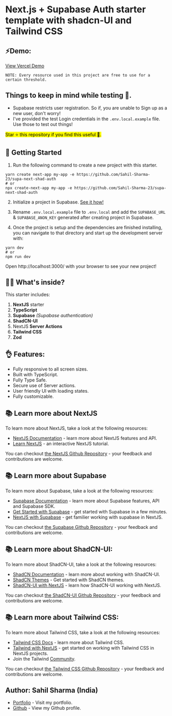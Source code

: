 # Next.js + Supabase Auth starter template with shadcn-UI and Tailwind CSS

## ⚡Demo:

[View Vercel Demo](https://supa-next-shad-auth.vercel.app/)

`NOTE: Every resource used in this project are free to use for a certain threshold.`

## Things to keep in mind while testing 🤯.

- Supabase restricts user registration. So if, you are unable to Sign up as a new user, don't worry!
- I've provided the test Login credentials in the `.env.local.example` file. Use those to test out things!

<mark>Star ⭐ this repository if you find this useful 🙂.</mark>

## 🚀 Getting Started

1. Run the following command to create a new project with this starter.

```
yarn create next-app my-app -e https://github.com/Sahil-Sharma-23/supa-next-shad-auth
# or
npx create-next-app my-app -e https://github.com/Sahil-Sharma-23/supa-next-shad-auth
```

2. Initialize a project in Supabase. [See it how!](https://supabase.com/dashboard)

3. Rename `.env.local.example` file to `.env.local` and add the `SUPABASE_URL` & `SUPABASE_ANON_KEY` generated after creating project in Supabase.

4. Once the project is setup and the dependencies are finished installing, you can navigate to that directory and start up the development server with:

```
yarn dev
# or
npm run dev
```

Open http://localhost:3000/ with your browser to see your new project!

## 🤯🧐 What's inside?

This starter includes:

1. **NextJS** starter
2. **TypeScript**
3. **Supabase** _(Supabase authentication)_
4. **ShadCN-UI**
5. NextJS **Server Actions**
6. **Tailwind CSS**
7. **Zod**

## 👌 Features:

- Fully responsive to all screen sizes.
- Built with TypeScript.
- Fully Type Safe.
- Secure use of Server actions.
- User friendly UI with loading states.
- Fully customizable.

## 📚 Learn more about NextJS

To learn more about NextJS, take a look at the following resources:

- [NextJS Documentation](https://nextjs.org/docs) - learn more about NextJS features and API.
- [Learn NextJS](https://nextjs.org/learn) - an interactive NextJS tutorial.

You can checkout [the NextJS Github Repository](https://github.com/vercel/next.js) - your feedback and contributions are welcome.

## 📚 Learn more about Supabase

To learn more about Supabase, take a look at the following resources:

- [Supabase Documentation](https://supabase.com/docs) - learn more about Supabase features, API and Supabase SDK.
- [Get Started with Supabase](https://supabase.com/docs/guides/getting-started) - get started with Supabase in a few minutes.
- [NextJS with Supabase](https://supabase.com/docs/guides/getting-started/quickstarts/nextjs) - get familier working with supabase in NextJS.

You can checkout [the Supabase Github Repository]() - your feedback and contributions are welcome.

## 📚 Learn more about ShadCN-UI:

To learn more about ShadCN-UI, take a look at the following resources:

- [ShadCN Documentation](https://ui.shadcn.com/docs) - learn more about working with ShadCN-UI.
- [ShadCN Themes](https://ui.shadcn.com/themes) - Get started with ShadCN themes.
- [ShadCN-UI with NextJS](https://ui.shadcn.com/docs/installation/next) - learn how ShadCN-UI working with NextJS.

You can checkout [the ShadCN-UI Github Repository](https://github.com/shadcn-ui/ui) - your feedback and contributions are welcome.

## 📚 Learn more about Tailwind CSS:

To learn more about Tailwind CSS, take a look at the following resources:

- [Tailwind CSS Docs](https://tailwindcss.com/docs/installation) - learn more about Tailwind CSS.
- [Tailwind with NextJS](https://tailwindcss.com/docs/guides/nextjs) - get started on working with Tailwind CSS in NextJS projects.
- Join the Tailwind [Community](https://github.com/tailwindlabs/tailwindcss/discussions).

You can checkout [the Tailwind CSS Github Repository](https://github.com/tailwindlabs/tailwindcss) - your feedback and contributions are welcome.

## Author: Sahil Sharma (India)

- [Portfolio](https://www.sahilsharma.online) - Visit my portfolio.
- [Github](https://github.com/Sahil-Sharma-23) - View my Github profile.
